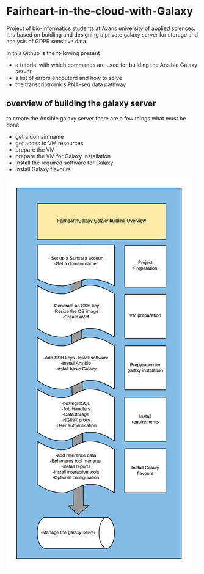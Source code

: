 # Fairheart-in-the-cloud-with-Galaxy
Project of bio-informatics students at Avans university of applied sciences. It is based on buidling and designing a private galaxy server for storage and analysis of GDPR sensitive data.

In this Github is the following present
- a tutorial with which commands are used for building the Ansible Galaxy server
- a list of errors encouterd and how to solve
- the transcriptromics RNA-seq data pathway


## overview of building the galaxy server

to create the Ansible galaxy server there are a few things what must be done
- get a domain name
- get acces to VM resources
- prepare the VM
- prepare the VM for Galaxy installation
- Install the required software for Galaxy
- install Galaxy flavours

![alt text](https://github.com/NielsMol/Fairheart-in-the-cloud-with-Galaxy/blob/master/overview%20building%20galaxy%20instance.png)
